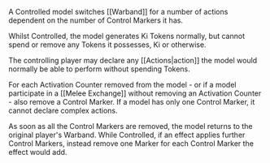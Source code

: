 A Controlled model switches [[Warband]] for a number of actions dependent on the number of Control Markers it has.

Whilst Controlled, the model generates Ki Tokens normally, but cannot spend or remove any Tokens it possesses, Ki or otherwise.

The controlling player may declare any [[Actions|action]] the model would normally be able to perform without spending Tokens.

For each Activation Counter removed from the model - or if a model participate in a [[Melee Exchange]] without removing an Activation Counter - also remove a Control Marker.
If a model has only one Control Marker, it cannot declare complex actions.

As soon as all the Control Markers are removed, the model returns to the original player's Warband.
While Controlled, if an effect applies further Control Markers, instead remove one Marker for each Control Marker the effect would add.